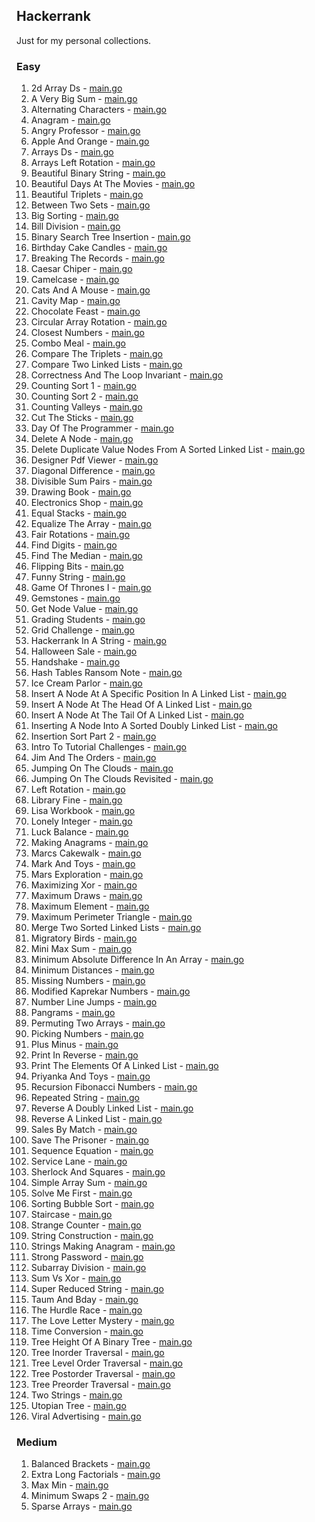 ## Hackerrank

Just for my personal collections.

<!-- start dictionary -->

### Easy 
1. 2d Array Ds - [main.go](easy/2d-array-ds/main.go)
2. A Very Big Sum - [main.go](easy/a-very-big-sum/main.go)
3. Alternating Characters - [main.go](easy/alternating-characters/main.go)
4. Anagram - [main.go](easy/anagram/main.go)
5. Angry Professor - [main.go](easy/angry-professor/main.go)
6. Apple And Orange - [main.go](easy/apple-and-orange/main.go)
7. Arrays Ds - [main.go](easy/arrays-ds/main.go)
8. Arrays Left Rotation - [main.go](easy/arrays-left-rotation/main.go)
9. Beautiful Binary String - [main.go](easy/beautiful-binary-string/main.go)
10. Beautiful Days At The Movies - [main.go](easy/beautiful-days-at-the-movies/main.go)
11. Beautiful Triplets - [main.go](easy/beautiful-triplets/main.go)
12. Between Two Sets - [main.go](easy/between-two-sets/main.go)
13. Big Sorting - [main.go](easy/big-sorting/main.go)
14. Bill Division - [main.go](easy/bill-division/main.go)
15. Binary Search Tree Insertion - [main.go](easy/binary-search-tree-insertion/main.go)
16. Birthday Cake Candles - [main.go](easy/birthday-cake-candles/main.go)
17. Breaking The Records - [main.go](easy/breaking-the-records/main.go)
18. Caesar Chiper - [main.go](easy/caesar-chiper/main.go)
19. Camelcase - [main.go](easy/camelcase/main.go)
20. Cats And A Mouse - [main.go](easy/cats-and-a-mouse/main.go)
21. Cavity Map - [main.go](easy/cavity-map/main.go)
22. Chocolate Feast - [main.go](easy/chocolate-feast/main.go)
23. Circular Array Rotation - [main.go](easy/circular-array-rotation/main.go)
24. Closest Numbers - [main.go](easy/closest-numbers/main.go)
25. Combo Meal - [main.go](easy/combo-meal/main.go)
26. Compare The Triplets - [main.go](easy/compare-the-triplets/main.go)
27. Compare Two Linked Lists - [main.go](easy/compare-two-linked-lists/main.go)
28. Correctness And The Loop Invariant - [main.go](easy/correctness-and-the-loop-invariant/main.go)
29. Counting Sort 1 - [main.go](easy/counting-sort-1/main.go)
30. Counting Sort 2 - [main.go](easy/counting-sort-2/main.go)
31. Counting Valleys - [main.go](easy/counting-valleys/main.go)
32. Cut The Sticks - [main.go](easy/cut-the-sticks/main.go)
33. Day Of The Programmer - [main.go](easy/day-of-the-programmer/main.go)
34. Delete A Node - [main.go](easy/delete-a-node/main.go)
35. Delete Duplicate Value Nodes From A Sorted Linked List - [main.go](easy/delete-duplicate-value-nodes-from-a-sorted-linked-list/main.go)
36. Designer Pdf Viewer - [main.go](easy/designer-pdf-viewer/main.go)
37. Diagonal Difference - [main.go](easy/diagonal-difference/main.go)
38. Divisible Sum Pairs - [main.go](easy/divisible-sum-pairs/main.go)
39. Drawing Book - [main.go](easy/drawing-book/main.go)
40. Electronics Shop - [main.go](easy/electronics-shop/main.go)
41. Equal Stacks - [main.go](easy/equal-stacks/main.go)
42. Equalize The Array - [main.go](easy/equalize-the-array/main.go)
43. Fair Rotations - [main.go](easy/fair-rotations/main.go)
44. Find Digits - [main.go](easy/find-digits/main.go)
45. Find The Median - [main.go](easy/find-the-median/main.go)
46. Flipping Bits - [main.go](easy/flipping-bits/main.go)
47. Funny String - [main.go](easy/funny-string/main.go)
48. Game Of Thrones I - [main.go](easy/game-of-thrones-i/main.go)
49. Gemstones - [main.go](easy/gemstones/main.go)
50. Get Node Value - [main.go](easy/get-node-value/main.go)
51. Grading Students - [main.go](easy/grading-students/main.go)
52. Grid Challenge - [main.go](easy/grid-challenge/main.go)
53. Hackerrank In A String - [main.go](easy/hackerrank-in-a-string/main.go)
54. Halloween Sale - [main.go](easy/halloween-sale/main.go)
55. Handshake - [main.go](easy/handshake/main.go)
56. Hash Tables Ransom Note - [main.go](easy/hash-tables-ransom-note/main.go)
57. Ice Cream Parlor - [main.go](easy/ice-cream-parlor/main.go)
58. Insert A Node At A Specific Position In A Linked List - [main.go](easy/insert-a-node-at-a-specific-position-in-a-linked-list/main.go)
59. Insert A Node At The Head Of A Linked List - [main.go](easy/insert-a-node-at-the-head-of-a-linked-list/main.go)
60. Insert A Node At The Tail Of A Linked List - [main.go](easy/insert-a-node-at-the-tail-of-a-linked-list/main.go)
61. Inserting A Node Into A Sorted Doubly Linked List - [main.go](easy/inserting-a-node-into-a-sorted-doubly-linked-list/main.go)
62. Insertion Sort Part 2 - [main.go](easy/insertion-sort-part-2/main.go)
63. Intro To Tutorial Challenges - [main.go](easy/intro-to-tutorial-challenges/main.go)
64. Jim And The Orders - [main.go](easy/jim-and-the-orders/main.go)
65. Jumping On The Clouds - [main.go](easy/jumping-on-the-clouds/main.go)
66. Jumping On The Clouds Revisited - [main.go](easy/jumping-on-the-clouds-revisited/main.go)
67. Left Rotation - [main.go](easy/left-rotation/main.go)
68. Library Fine - [main.go](easy/library-fine/main.go)
69. Lisa Workbook - [main.go](easy/lisa-workbook/main.go)
70. Lonely Integer - [main.go](easy/lonely-integer/main.go)
71. Luck Balance - [main.go](easy/luck-balance/main.go)
72. Making Anagrams - [main.go](easy/making-anagrams/main.go)
73. Marcs Cakewalk - [main.go](easy/marcs-cakewalk/main.go)
74. Mark And Toys - [main.go](easy/mark-and-toys/main.go)
75. Mars Exploration - [main.go](easy/mars-exploration/main.go)
76. Maximizing Xor - [main.go](easy/maximizing-xor/main.go)
77. Maximum Draws - [main.go](easy/maximum-draws/main.go)
78. Maximum Element - [main.go](easy/maximum-element/main.go)
79. Maximum Perimeter Triangle - [main.go](easy/maximum-perimeter-triangle/main.go)
80. Merge Two Sorted Linked Lists - [main.go](easy/merge-two-sorted-linked-lists/main.go)
81. Migratory Birds - [main.go](easy/migratory-birds/main.go)
82. Mini Max Sum - [main.go](easy/mini-max-sum/main.go)
83. Minimum Absolute Difference In An Array - [main.go](easy/minimum-absolute-difference-in-an-array/main.go)
84. Minimum Distances - [main.go](easy/minimum-distances/main.go)
85. Missing Numbers - [main.go](easy/missing-numbers/main.go)
86. Modified Kaprekar Numbers - [main.go](easy/modified-kaprekar-numbers/main.go)
87. Number Line Jumps - [main.go](easy/number-line-jumps/main.go)
88. Pangrams - [main.go](easy/pangrams/main.go)
89. Permuting Two Arrays - [main.go](easy/permuting-two-arrays/main.go)
90. Picking Numbers - [main.go](easy/picking-numbers/main.go)
91. Plus Minus - [main.go](easy/plus-minus/main.go)
92. Print In Reverse - [main.go](easy/print-in-reverse/main.go)
93. Print The Elements Of A Linked List - [main.go](easy/print-the-elements-of-a-linked-list/main.go)
94. Priyanka And Toys - [main.go](easy/priyanka-and-toys/main.go)
95. Recursion Fibonacci Numbers - [main.go](easy/recursion-fibonacci-numbers/main.go)
96. Repeated String - [main.go](easy/repeated-string/main.go)
97. Reverse A Doubly Linked List - [main.go](easy/reverse-a-doubly-linked-list/main.go)
98. Reverse A Linked List - [main.go](easy/reverse-a-linked-list/main.go)
99. Sales By Match - [main.go](easy/sales-by-match/main.go)
100. Save The Prisoner - [main.go](easy/save-the-prisoner/main.go)
101. Sequence Equation - [main.go](easy/sequence-equation/main.go)
102. Service Lane - [main.go](easy/service-lane/main.go)
103. Sherlock And Squares - [main.go](easy/sherlock-and-squares/main.go)
104. Simple Array Sum - [main.go](easy/simple-array-sum/main.go)
105. Solve Me First - [main.go](easy/solve-me-first/main.go)
106. Sorting Bubble Sort - [main.go](easy/sorting-bubble-sort/main.go)
107. Staircase - [main.go](easy/staircase/main.go)
108. Strange Counter - [main.go](easy/strange-counter/main.go)
109. String Construction - [main.go](easy/string-construction/main.go)
110. Strings Making Anagram - [main.go](easy/strings-making-anagram/main.go)
111. Strong Password - [main.go](easy/strong-password/main.go)
112. Subarray Division - [main.go](easy/subarray-division/main.go)
113. Sum Vs Xor - [main.go](easy/sum-vs-xor/main.go)
114. Super Reduced String - [main.go](easy/super-reduced-string/main.go)
115. Taum And Bday - [main.go](easy/taum-and-bday/main.go)
116. The Hurdle Race - [main.go](easy/the-hurdle-race/main.go)
117. The Love Letter Mystery - [main.go](easy/the-love-letter-mystery/main.go)
118. Time Conversion - [main.go](easy/time-conversion/main.go)
119. Tree Height Of A Binary Tree - [main.go](easy/tree-height-of-a-binary-tree/main.go)
120. Tree Inorder Traversal - [main.go](easy/tree-inorder-traversal/main.go)
121. Tree Level Order Traversal - [main.go](easy/tree-level-order-traversal/main.go)
122. Tree Postorder Traversal - [main.go](easy/tree-postorder-traversal/main.go)
123. Tree Preorder Traversal - [main.go](easy/tree-preorder-traversal/main.go)
124. Two Strings - [main.go](easy/two-strings/main.go)
125. Utopian Tree - [main.go](easy/utopian-tree/main.go)
126. Viral Advertising - [main.go](easy/viral-advertising/main.go)


### Medium 
1. Balanced Brackets - [main.go](medium/balanced-brackets/main.go)
2. Extra Long Factorials - [main.go](medium/extra-long-factorials/main.go)
3. Max Min - [main.go](medium/max-min/main.go)
4. Minimum Swaps 2 - [main.go](medium/minimum-swaps-2/main.go)
5. Sparse Arrays - [main.go](medium/sparse-arrays/main.go)

<!-- end dictionary -->
